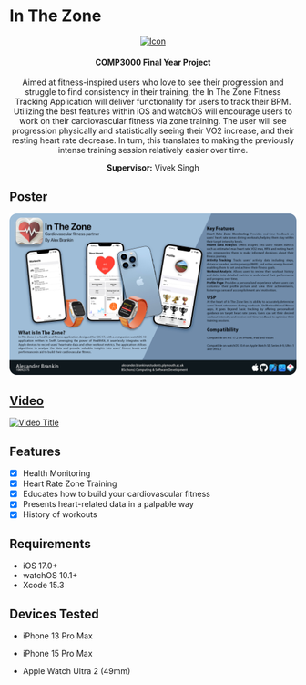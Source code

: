 # In The Zone

<p align="center">
  <a href="https://github.com/alex-brankin/In-The-Zone">
  <img src="https://github.com/alex-brankin/In-The-Zone/blob/main/Design/512px.png" alt="Icon" border="0" width="171" height="171">
  </a>
</p>

<div align="center">
  <b><h4>COMP3000 Final Year Project</h4></b>
  Aimed at fitness-inspired users who love to see their progression and struggle to find consistency in their training, the In The Zone Fitness Tracking Application will deliver functionality for users to track their BPM. Utilizing the best features within iOS and watchOS will encourage users to work on their cardiovascular fitness via zone training. The user will see progression physically and statistically seeing their VO2 increase, and their resting heart rate decrease. In turn, this translates to making the previously intense training session relatively easier over time.
</div>

<p align="center">
  <b>Supervisor:</b> Vivek Singh
</p>

## Poster

<p align="center">
  <a href="https://github.com/alex-brankin/In-The-Zone">
  <img src="https://github.com/alex-brankin/In-The-Zone/blob/main/Design/InTheZonePoster.png" alt="Poster" border="0">
</p>


## Video

[![Video Title](https://img.youtube.com/vi/O3RTq3LkmNc/0.jpg)](https://www.youtube.com/watch?v=O3RTq3LkmNc)

## Features

- [x] Health Monitoring
- [x] Heart Rate Zone Training
- [x] Educates how to build your cardiovascular fitness
- [x] Presents heart-related data in a palpable way
- [x] History of workouts

## Requirements

- iOS 17.0+
- watchOS 10.1+
- Xcode 15.3

## Devices Tested

* iPhone 13 Pro Max

* iPhone 15 Pro Max

* Apple Watch Ultra 2 (49mm)
